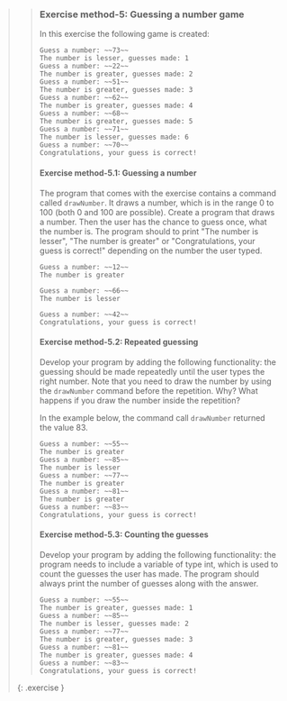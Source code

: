 >> ### Exercise method-5: Guessing a number game
>>
>> In this exercise the following game is created:
>>
>>```output
>> Guess a number: ~~73~~
>> The number is lesser, guesses made: 1
>> Guess a number: ~~22~~
>> The number is greater, guesses made: 2
>> Guess a number: ~~51~~
>> The number is greater, guesses made: 3
>> Guess a number: ~~62~~
>> The number is greater, guesses made: 4
>> Guess a number: ~~68~~
>> The number is greater, guesses made: 5
>> Guess a number: ~~71~~
>> The number is lesser, guesses made: 6
>> Guess a number: ~~70~~
>> Congratulations, your guess is correct!
>>```
>>
>> #### Exercise method-5.1: Guessing a number
>>
>> The program that comes with the exercise contains a command called `drawNumber`. It draws a number, which is in the range 0 to 100 (both 0 and 100 are possible). Create a program that draws a number. Then the user has the chance to guess once, what the number is. The program should to print "The number is lesser", "The number is greater" or "Congratulations, your guess is correct!" depending on the number the user typed.
>>
>>```output
>> Guess a number: ~~12~~
>> The number is greater
>>
>> Guess a number: ~~66~~
>> The number is lesser
>>
>> Guess a number: ~~42~~
>> Congratulations, your guess is correct!
>>```
>>
>> #### Exercise method-5.2: Repeated guessing
>>
>> Develop your program by adding the following functionality: the guessing should be made repeatedly until the user types the right number. Note that you need to draw the number by using the `drawNumber` command before the repetition. Why? What happens if you draw the number inside the repetition?
>>
>> In the example below, the command call `drawNumber` returned the value 83.
>>
>>```output
>> Guess a number: ~~55~~
>> The number is greater
>> Guess a number: ~~85~~
>> The number is lesser
>> Guess a number: ~~77~~
>> The number is greater
>> Guess a number: ~~81~~
>> The number is greater
>> Guess a number: ~~83~~
>> Congratulations, your guess is correct!
>>```
>>
>> #### Exercise method-5.3: Counting the guesses
>>
>> Develop your program by adding the following functionality: the program needs to include a variable of type int, which is used to count the guesses the user has made. The program should always print the number of guesses along with the answer.
>>
>>```output
>> Guess a number: ~~55~~
>> The number is greater, guesses made: 1
>> Guess a number: ~~85~~
>> The number is lesser, guesses made: 2
>> Guess a number: ~~77~~
>> The number is greater, guesses made: 3
>> Guess a number: ~~81~~
>> The number is greater, guesses made: 4
>> Guess a number: ~~83~~
>> Congratulations, your guess is correct!
>>```
>>
>{: .exercise }